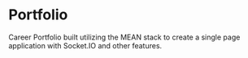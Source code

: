 # Portfolio
Career Portfolio built utilizing the MEAN stack to create a single page application with Socket.IO and other features.
